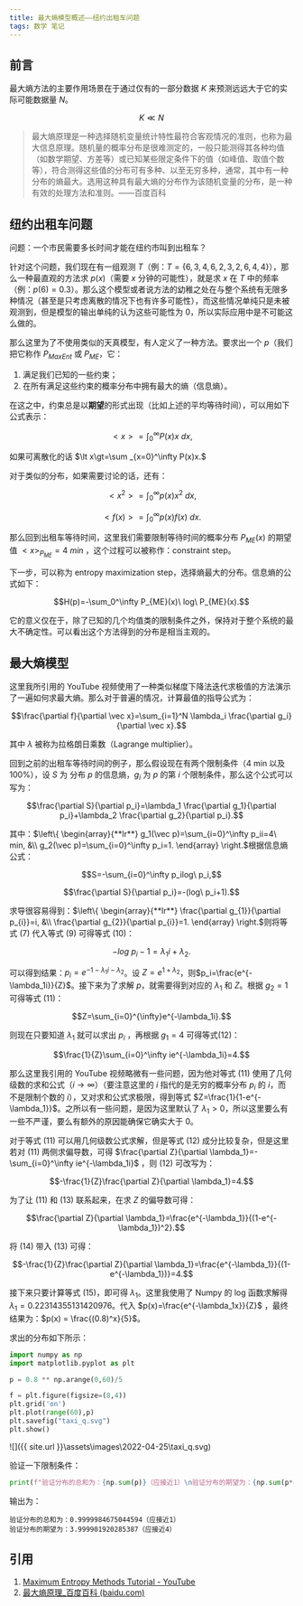 ```yaml
---
title: 最大熵模型概述——纽约出租车问题
tags: 数学 笔记
---
```


## 前言

最大熵方法的主要作用场景在于通过仅有的一部分数据 $K$ 来预测远远大于它的实际可能数据量 $N$。

$$ K\ll N $$

> 最大熵原理是一种选择随机变量统计特性最符合客观情况的准则，也称为最大信息原理。随机量的概率分布是很难测定的，一般只能测得其各种均值（如数学期望、方差等）或已知某些限定条件下的值（如峰值、取值个数等），符合测得这些值的分布可有多种、以至无穷多种，通常，其中有一种分布的熵最大。选用这种具有最大熵的分布作为该随机变量的分布，是一种有效的处理方法和准则。——百度百科

## 纽约出租车问题

问题：一个市民需要多长时间才能在纽约市叫到出租车？

针对这个问题，我们现在有一组观测 $T$（例：$T = \{6,3,4,6,2,3,2,6,4,4\}$），那么一种最直观的方法求 $p(x)$（需要 $x$ 分钟的可能性），就是求 $x$ 在 $T$ 中的频率（例：$p(6) = 0.3$）。那么这个模型或者说方法的幼稚之处在与整个系统有无限多种情况（甚至是只考虑离散的情况下也有许多可能性），而这些情况单纯只是未被观测到，但是模型的输出单纯的认为这些可能性为 $0$，所以实际应用中是不可能这么做的。

那么这里为了不使用类似的天真模型，有人定义了一种方法。要求出一个 $p$（我们把它称作 $P_{MaxEnt}$ 或 $P_{ME}$，它：

1. 满足我们已知的一些约束；
2. 在所有满足这些约束的概率分布中拥有最大的熵（信息熵）。

在这之中，约束总是以**期望**的形式出现（比如上述的平均等待时间），可以用如下公式表示：

$$\lt x\gt=\int_0^\infty P(x)x\ dx,$$

如果可离散化的话 $\lt x\gt=\sum _{x=0}^\infty P(x)x.$ 

对于类似的分布，如果需要讨论的话，还有：

$$\lt x^2\gt=\int_0^\infty p(x)x^2\ dx,$$

$$\lt f(x)\gt=\int_0^\infty p(x)f(x)\ dx.$$

那么回到出租车等待时间，这里我们需要限制等待时间的概率分布 $P_{ME}(x)$ 的期望值 $\lt x\gt_{P_{ME}} = 4\ min$ ，这个过程可以被称作：constraint step。

下一步，可以称为 entropy maximization step，选择熵最大的分布。信息熵的公式如下：

$$H(p)=-\sum_0^\infty P_{ME}(x)\ log\ P_{ME}(x).$$

它的意义仅在于，除了已知的几个均值类的限制条件之外，保持对于整个系统的最大不确定性。可以看出这个方法得到的分布是相当主观的。

## 最大熵模型

这里我所引用的 YouTube 视频使用了一种类似梯度下降法迭代求极值的方法演示了一遍如何求最大熵。那么对于普遍的情况，计算最值的指导公式为：

$$\frac{\partial f}{\partial \vec x}=\sum_{i=1}^N \lambda_i \frac{\partial g_i}{\partial \vec x}.$$

其中 $\lambda$ 被称为拉格朗日乘数（Lagrange multiplier）。

回到之前的出租车等待时间的例子，那么假设现在有两个限制条件（4 min 以及 100%），设 $S$ 为 分布 $p$ 的信息熵，$g_i$ 为 $p$ 的第 $i$ 个限制条件，那么这个公式可以写为：

$$\frac{\partial S}{\partial p_i}=\lambda_1 \frac{\partial g_1}{\partial p_i}+\lambda_2 \frac{\partial g_2}{\partial p_i}.$$

其中：$\left\{
    \begin{array}{**lr**}
    g_1(\vec p)=\sum_{i=0}^\infty p_ii=4\ min, &\\
    g_2(\vec p)=\sum_{i=0}^\infty p_i=1.
	\end{array}
\right.$根据信息熵公式：

$$S=-\sum_{i=0}^\infty p_ilog\ p_i,$$

$$\frac{\partial S}{\partial p_i}=-(log\ p_i+1).$$

求导很容易得到：$\left\{
    \begin{array}{**lr**}
    \frac{\partial g_{1}}{\partial p_{i}}=i, &\\
    \frac{\partial g_{2}}{\partial p_{i}}=1.
	\end{array}
\right.$则将等式 (7) 代入等式 (9) 可得等式 (10)：

$$-log\ p_i-1=\lambda_1 i+\lambda_2.$$

可以得到结果：$p_i=e^{-1-\lambda_1i-\lambda_2}$。设 $Z=e^{1+\lambda_2}$，则$p_i=\frac{e^{-\lambda_1i}}{Z}$。接下来为了求解 $p$，就需要得到对应的 $\lambda_1$ 和 $Z$。根据 $g_2=1$ 可得等式 (11)：

$$Z=\sum_{i=0}^{\infty}e^{-\lambda_1i}.$$

则现在只要知道 $\lambda_1$ 就可以求出 $p_i$ ，再根据 $g_1= 4$ 可得等式(12)：

$$\frac{1}{Z}\sum_{i=0}^\infty ie^{-\lambda_1i}=4.$$

那么这里我引用的 YouTube 视频略微有一些问题，因为他对等式 (11) 使用了几何级数的求和公式（$i\rightarrow \infty$）（要注意这里的 $i$ 指代的是无穷的概率分布 $p_i$ 的 $i$，而不是限制个数的 $i$），又对求和公式求极限，得到等式 $Z=\frac{1}{1-e^{-\lambda_1}}$。之所以有一些问题，是因为这里默认了 $\lambda_1\gt0$，所以这里要么有一些不严谨，要么有额外的原因能确保它确实大于 0。

对于等式 (11) 可以用几何级数公式求解，但是等式 (12) 成分比较复杂，但是这里若对 (11) 两侧求偏导数，可得 $\frac{\partial Z}{\partial \lambda_1}=-\sum_{i=0}^\infty ie^{-\lambda_1i}$ ，则 (12) 可改写为：

$$-\frac{1}{Z}\frac{\partial Z}{\partial \lambda_1}=4.$$

为了让 (11) 和 (13) 联系起来，在求 $Z$ 的偏导数可得：

$$\frac{\partial Z}{\partial \lambda_1}=\frac{e^{-\lambda_1}}{(1-e^{-\lambda_1})^2}.$$

将 (14) 带入 (13) 可得：

$$-\frac{1}{Z}\frac{\partial Z}{\partial \lambda_1}=\frac{e^{-\lambda_1}}{(1-e^{-\lambda_1})}=4.$$

接下来只要计算等式 (15)，即可得 $\lambda_1$。这里我使用了 Numpy 的 log 函数求解得 $\lambda_1=0.22314355131420976$。代入 $p(x)=\frac{e^{-\lambda_1x}}{Z}$ ，最终结果为：$p(x) = \frac{(0.8)^x}{5}$。

求出的分布如下所示：

```python
import numpy as np
import matplotlib.pyplot as plt

p = 0.8 ** np.arange(0,60)/5

f = plt.figure(figsize=(8,4))
plt.grid('on')
plt.plot(range(60),p)
plt.savefig("taxi_q.svg")
plt.show()
```

![]({{ site.url }}\assets\images\2022-04-25\taxi_q.svg)

验证一下限制条件：

```python
print(f"验证分布的总和为：{np.sum(p)}（应接近1）\n验证分布的期望为：{np.sum(p*np.arange(60))}（应接近4）")
```

输出为：

```
验证分布的总和为：0.9999984675044594（应接近1）
验证分布的期望为：3.999901920285387（应接近4）
```

## 引用

1. [Maximum Entropy Methods Tutorial - YouTube](https://www.youtube.com/watch?v=6YEn9QRy3ks&list=PLF0b3ThojznT3olRuplp5x41wUp_LZxHL&index=1)
2. [最大熵原理_百度百科 (baidu.com)](https://baike.baidu.com/item/最大熵原理/9938383)